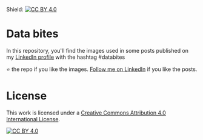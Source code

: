 Shield: [![CC BY 4.0][cc-by-shield]][cc-by]

# Data bites

In this repository, you'll find the images used in some posts published on my [LinkedIn profile](https://www.linkedin.com/in/andreagioia/) with the hashtag #databites

⭐ the repo if you like the images. [Follow me on LinkedIn](www.linkedin.com/comm/mynetwork/discovery-see-all?usecase=PEOPLE_FOLLOWS&followMember=andreagioia) if you like the posts.

# License
This work is licensed under a
[Creative Commons Attribution 4.0 International License][cc-by].

[![CC BY 4.0][cc-by-image]][cc-by]

[cc-by]: http://creativecommons.org/licenses/by/4.0/
[cc-by-image]: https://i.creativecommons.org/l/by/4.0/88x31.png
[cc-by-shield]: https://img.shields.io/badge/License-CC%20BY%204.0-lightgrey.svg
